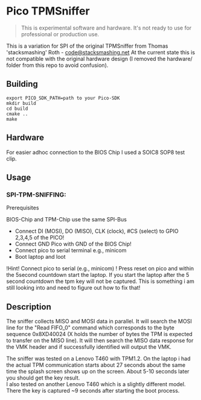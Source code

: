 # Pico TPMSniffer

> This is experimental software and hardware. It's not ready to use for professional or production use.

This is a variation for SPI of the original TPMSniffer from Thomas 'stacksmashing' Roth - code@stacksmashing.net
At the current state this is not compatible with the original hardware design (I removed the hardware/ folder from
this repo to avoid confusion).

## Building

```
export PICO_SDK_PATH=path to your Pico-SDK
mkdir build
cd build
cmake ..
make
```

## Hardware

For easier adhoc connection to the BIOS Chip I used a SOIC8 SOP8 test clip.



## Usage

### SPI-TPM-SNIFFING:
Prerequisites

BIOS-Chip and TPM-Chip use the same SPI-Bus

* Connect DI (MOSI), DO (MISO), CLK (clock), #CS (select) to GPIO 2,3,4,5 of the PICO! 
* Connect GND Pico with GND of the BIOS Chip!
* Connect pico to serial terminal e.g., minicom
* Boot laptop and loot

!Hint! Connect pico to serial (e.g., minicom) ! Press reset on pico and within the 5second countdown
start the laptop. If you start the laptop after the 5 second countdown the tpm key will not be captured.
This is something i am still looking into and need to figure out how to fix that!

## Description

The sniffer collects MISO and MOSI data in parallel. It will search the MOSI line for the "Read FIFO_0"
command which corresponds to the byte sequence 0x8XD40024 (X holds the number of bytes the TPM is
expected to transfer on the MISO line). It will then search the MISO data response for the VMK header
and if successfully identified will output the VMK.

The sniffer was tested on a Lenovo T460 with TPM1.2. On the laptop i had the actual TPM 
communication starts about 27 seconds about the same time the splash screen shows up on
the screen. About 5-10 seconds later you should get the key result.   
I also tested on another Lenovo T460 which is a slightly different model. There the key is captured 
~9 seconds after starting the boot process.
